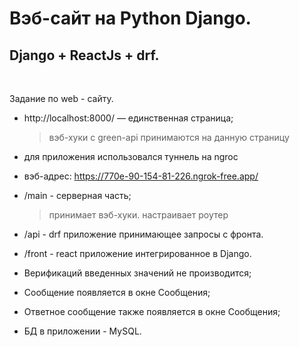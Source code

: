 # Вэб-сайт на Python Django. 
## Django + ReactJs + drf.

<br>

Задание по web - сайту.
* http://localhost:8000/ — единственная страница;
    > вэб-хуки с green-api принимаются на данную страницу<br>

* для приложения использовался туннель на ngroc

* вэб-адрес: https://770e-90-154-81-226.ngrok-free.app/

* /main - серверная часть;
    > принимает вэб-хуки. настраивает роутер

* /api - drf приложение принимающее запросы с фронта.

* /front - react  приложение интегрированное в Django.

* Верификаций введенных значений не производится;

* Сообщение появляется в окне Сообщения;

* Ответное сообщение также появляется в окне Сообщения;

* БД в приложении - MySQL.
    




    


